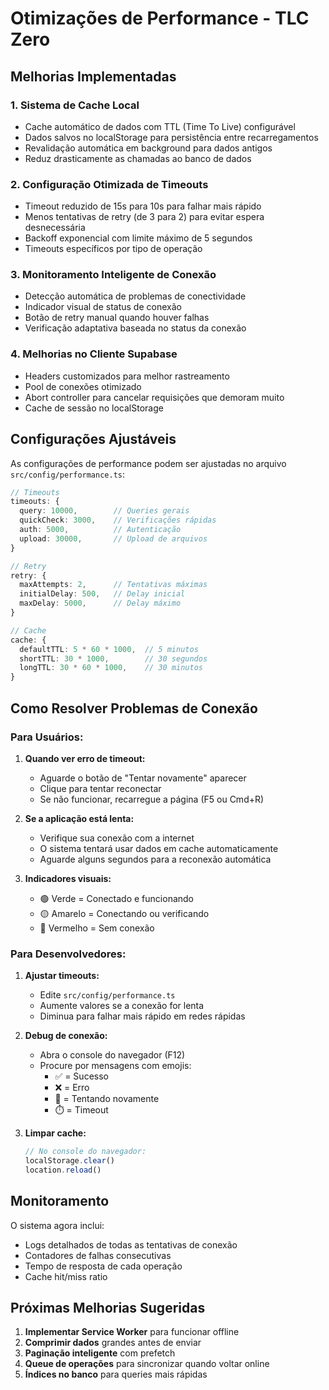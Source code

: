 # Otimizações de Performance - TLC Zero

## Melhorias Implementadas

### 1. Sistema de Cache Local
- Cache automático de dados com TTL (Time To Live) configurável
- Dados salvos no localStorage para persistência entre recarregamentos
- Revalidação automática em background para dados antigos
- Reduz drasticamente as chamadas ao banco de dados

### 2. Configuração Otimizada de Timeouts
- Timeout reduzido de 15s para 10s para falhar mais rápido
- Menos tentativas de retry (de 3 para 2) para evitar espera desnecessária
- Backoff exponencial com limite máximo de 5 segundos
- Timeouts específicos por tipo de operação

### 3. Monitoramento Inteligente de Conexão
- Detecção automática de problemas de conectividade
- Indicador visual de status de conexão
- Botão de retry manual quando houver falhas
- Verificação adaptativa baseada no status da conexão

### 4. Melhorias no Cliente Supabase
- Headers customizados para melhor rastreamento
- Pool de conexões otimizado
- Abort controller para cancelar requisições que demoram muito
- Cache de sessão no localStorage

## Configurações Ajustáveis

As configurações de performance podem ser ajustadas no arquivo `src/config/performance.ts`:

```typescript
// Timeouts
timeouts: {
  query: 10000,        // Queries gerais
  quickCheck: 3000,    // Verificações rápidas
  auth: 5000,          // Autenticação
  upload: 30000,       // Upload de arquivos
}

// Retry
retry: {
  maxAttempts: 2,      // Tentativas máximas
  initialDelay: 500,   // Delay inicial
  maxDelay: 5000,      // Delay máximo
}

// Cache
cache: {
  defaultTTL: 5 * 60 * 1000,  // 5 minutos
  shortTTL: 30 * 1000,        // 30 segundos
  longTTL: 30 * 60 * 1000,    // 30 minutos
}
```

## Como Resolver Problemas de Conexão

### Para Usuários:

1. **Quando ver erro de timeout:**
   - Aguarde o botão de "Tentar novamente" aparecer
   - Clique para tentar reconectar
   - Se não funcionar, recarregue a página (F5 ou Cmd+R)

2. **Se a aplicação está lenta:**
   - Verifique sua conexão com a internet
   - O sistema tentará usar dados em cache automaticamente
   - Aguarde alguns segundos para a reconexão automática

3. **Indicadores visuais:**
   - 🟢 Verde = Conectado e funcionando
   - 🟡 Amarelo = Conectando ou verificando
   - 🔴 Vermelho = Sem conexão

### Para Desenvolvedores:

1. **Ajustar timeouts:**
   - Edite `src/config/performance.ts`
   - Aumente valores se a conexão for lenta
   - Diminua para falhar mais rápido em redes rápidas

2. **Debug de conexão:**
   - Abra o console do navegador (F12)
   - Procure por mensagens com emojis:
     - ✅ = Sucesso
     - ❌ = Erro
     - 🔄 = Tentando novamente
     - ⏱️ = Timeout

3. **Limpar cache:**
   ```javascript
   // No console do navegador:
   localStorage.clear()
   location.reload()
   ```

## Monitoramento

O sistema agora inclui:
- Logs detalhados de todas as tentativas de conexão
- Contadores de falhas consecutivas
- Tempo de resposta de cada operação
- Cache hit/miss ratio

## Próximas Melhorias Sugeridas

1. **Implementar Service Worker** para funcionar offline
2. **Comprimir dados** grandes antes de enviar
3. **Paginação inteligente** com prefetch
4. **Queue de operações** para sincronizar quando voltar online
5. **Índices no banco** para queries mais rápidas